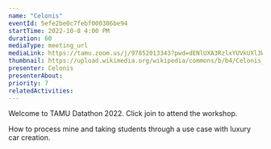 ```yaml
---
name: "Celonis"
eventId: 5efe2be0c7febf000306be94
startTime: 2022-10-8 4:00 PM
duration: 60
mediaType: meeting_url
mediaLink: https://tamu.zoom.us/j/97852013343?pwd=dENlUXA3RzlxYUVkUXl3WWk1dTZjQT09
thumbnail: https://upload.wikimedia.org/wikipedia/commons/b/b4/Celonis_Logo.png
presenter: Celonis
presenterAbout:
priority: 7
relatedActivities:
---
```


Welcome to TAMU Datathon 2022. Click join to attend the workshop.

How to process mine and taking students through a use case with luxury car creation.